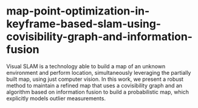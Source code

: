 # map-point-optimization-in-keyframe-based-slam-using-covisibility-graph-and-information-fusion
Visual SLAM is a technology able to build a map of an unknown environment and perform location, simultaneously leveraging the partially built map, using just computer vision. In this work, we present a robust method to maintain a refined map that uses a covisibility graph and an algorithm based on information fusion to build a probabilistic map, which explicitly models outlier measurements.

